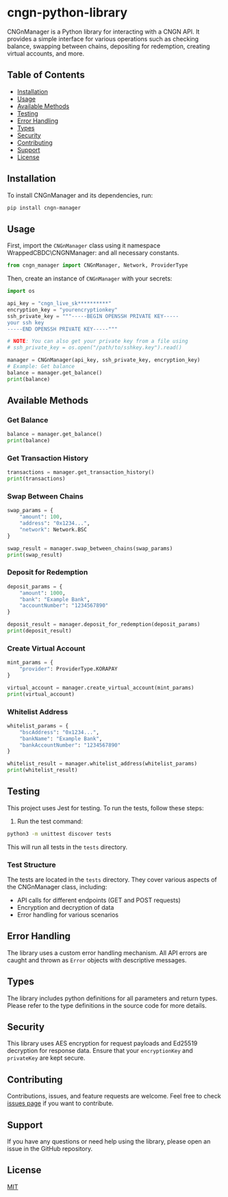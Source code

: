 # cngn-python-library

CNGnManager is a Python library for interacting with a CNGN API. It provides a simple interface for various operations such as checking balance, swapping between chains, depositing for redemption, creating virtual accounts, and more.

## Table of Contents

- [Installation](#installation)
- [Usage](#usage)
- [Available Methods](#available-methods)
- [Testing](#testing)
- [Error Handling](#error-handling)
- [Types](#types)
- [Security](#security)
- [Contributing](#contributing)
- [Support](#support)
- [License](#license)

## Installation

To install CNGnManager and its dependencies, run:

```bash
pip install cngn-manager
```

## Usage

First, import the `CNGnManager` class using it namespace WrappedCBDC\CNGNManager: and all necessary constants.

```python
from cngn_manager import CNGnManager, Network, ProviderType
```

Then, create an instance of `CNGnManager` with your secrets:

```python
import os

api_key = "cngn_live_sk**********"
encryption_key = "yourencryptionkey"
ssh_private_key = """-----BEGIN OPENSSH PRIVATE KEY-----
your ssh key
-----END OPENSSH PRIVATE KEY-----"""

# NOTE: You can also get your private key from a file using
# ssh_private_key = os.open("/path/to/sshkey.key").read()

manager = CNGnManager(api_key, ssh_private_key, encryption_key)
# Example: Get balance
balance = manager.get_balance()
print(balance)
```

## Available Methods

### Get Balance

```python
balance = manager.get_balance()
print(balance)
```

### Get Transaction History

```python
transactions = manager.get_transaction_history()
print(transactions)

```

### Swap Between Chains

```python
swap_params = {
    "amount": 100,
    "address": "0x1234...",
    "network": Network.BSC
}

swap_result = manager.swap_between_chains(swap_params)
print(swap_result)

```

### Deposit for Redemption

```python
deposit_params = {
    "amount": 1000,
    "bank": "Example Bank",
    "accountNumber": "1234567890"
}

deposit_result = manager.deposit_for_redemption(deposit_params)
print(deposit_result)

```

### Create Virtual Account

```python
mint_params = {
    "provider": ProviderType.KORAPAY
}

virtual_account = manager.create_virtual_account(mint_params)
print(virtual_account)

```

### Whitelist Address

```python
whitelist_params = {
    "bscAddress": "0x1234...",
    "bankName": "Example Bank",
    "bankAccountNumber": "1234567890"
}

whitelist_result = manager.whitelist_address(whitelist_params)
print(whitelist_result)

```

## Testing

This project uses Jest for testing. To run the tests, follow these steps:

1. Run the test command:

```bash
python3 -m unittest discover tests
```

This will run all tests in the `tests` directory.

### Test Structure

The tests are located in the `tests` directory. They cover various aspects of the CNGnManager class, including:

- API calls for different endpoints (GET and POST requests)
- Encryption and decryption of data
- Error handling for various scenarios


## Error Handling

The library uses a custom error handling mechanism. All API errors are caught and thrown as `Error` objects with descriptive messages.

## Types

The library includes python definitions for all parameters and return types. Please refer to the type definitions in the source code for more details.

## Security

This library uses AES encryption for request payloads and Ed25519 decryption for response data. Ensure that your `encryptionKey` and `privateKey` are kept secure.

## Contributing

Contributions, issues, and feature requests are welcome. Feel free to check [issues page](https://github.com/wrappedcbdc/cngn-python-library/issues) if you want to contribute.

## Support

If you have any questions or need help using the library, please open an issue in the GitHub repository.

## License

[MIT](https://choosealicense.com/licenses/mit/)
